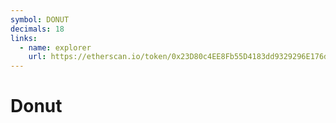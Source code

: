 ```yaml
---
symbol: DONUT
decimals: 18
links:
  - name: explorer
    url: https://etherscan.io/token/0x23D80c4EE8Fb55D4183dd9329296E176dC7464e1
---
```


# Donut

